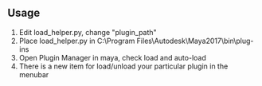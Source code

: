 
## Usage
1. Edit load_helper.py, change "plugin_path"
2. Place load_helper.py in C:\Program Files\Autodesk\Maya2017\bin\plug-ins
3. Open Plugin Manager in maya, check load and auto-load
4. There is a new item for load/unload your particular plugin in the menubar

